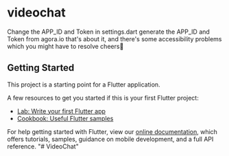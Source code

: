 # videochat

Change the APP_ID and Token in settings.dart
generate the APP_ID and Token from agora.io
that's about it,
and there's some accessibility problems which you might have to resolve
cheers🤙

## Getting Started

This project is a starting point for a Flutter application.

A few resources to get you started if this is your first Flutter project:

- [Lab: Write your first Flutter app](https://flutter.dev/docs/get-started/codelab)
- [Cookbook: Useful Flutter samples](https://flutter.dev/docs/cookbook)

For help getting started with Flutter, view our
[online documentation](https://flutter.dev/docs), which offers tutorials,
samples, guidance on mobile development, and a full API reference.
"# VideoChat" 
